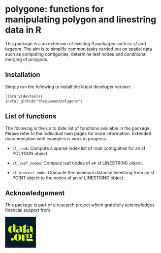 # **polygone:** functions for manipulating polygon and linestring data in R

This package is a an extension of existing R packages such as *sf* and *lwgeom*. The aim is to simplify common tasks carried out on spatial data such as computing contiguities, determine leaf nodes and conditional merging of polygons.

## Installation

Simply run the following to install the latest developer version:

    library(devtools)
    instal_github("thesixmax/polygone")

## List of functions

The following is the up to date list of functions available in the package. Please refer to the individual man pages for more information. Extended documentation with examples is work in progress.

-   `st_rook`: Compute a sparse index list of rook contiguities for an sf POLYGON object.

-   `st_leaf_nodes`: Compute leaf nodes of an sf LINESTRING object.

-   `st_nearest_node`: Compute the minimum distance linestring from an sf POINT object to the nodes of an sf LINESTRING object.

## Acknowledgement

This package is part of a research project which gratefully acknowledges financial support from

[<img src="images/mwdy16M-_400x400.jpg" title="data.org" width="100"/>](https://data.org)

